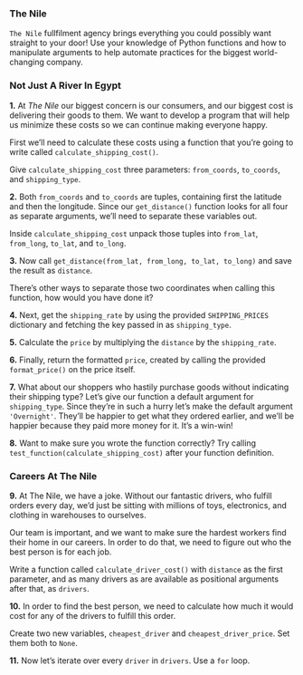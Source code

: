 ### The Nile

`The Nile` fullfilment agency brings everything you could possibly want straight to your door! Use your knowledge of Python functions and how to manipulate arguments to help automate practices for the biggest world-changing company.

### Not Just A River In Egypt

**1.** At *The Nile* our biggest concern is our consumers, and our biggest cost is delivering their goods to them. We want to develop a program that will help us minimize these costs so we can continue making everyone happy.

First we’ll need to calculate these costs using a function that you’re going to write called `calculate_shipping_cost()`.

Give `calculate_shipping_cost` three parameters: `from_coords`, `to_coords`, and `shipping_type`.

**2.** Both `from_coords` and `to_coords` are tuples, containing first the latitude and then the longitude. Since our `get_distance()` function looks for all four as separate arguments, we’ll need to separate these variables out.

Inside `calculate_shipping_cost` unpack those tuples into `from_lat`, `from_long`, `to_lat`, and `to_long`.

**3.** Now call `get_distance(from_lat, from_long, to_lat, to_long)` and save the result as `distance`.

There’s other ways to separate those two coordinates when calling this function, how would you have done it?

**4.** Next, get the `shipping_rate` by using the provided `SHIPPING_PRICES` dictionary and fetching the key passed in as `shipping_type`.

**5.** Calculate the `price` by multiplying the `distance` by the `shipping_rate`.

**6.** Finally, return the formatted `price`, created by calling the provided `format_price()` on the price itself.

**7.** What about our shoppers who hastily purchase goods without indicating their shipping type? Let’s give our function a default argument for `shipping_type`. Since they’re in such a hurry let’s make the default argument `'Overnight'`. They’ll be happier to get what they ordered earlier, and we’ll be happier because they paid more money for it. It’s a win-win!

**8.** Want to make sure you wrote the function correctly? Try calling `test_function(calculate_shipping_cost)` after your function definition.

### Careers At The Nile

**9.** At The Nile, we have a joke. Without our fantastic drivers, who fulfill orders every day, we’d just be sitting with millions of toys, electronics, and clothing in warehouses to ourselves.

Our team is important, and we want to make sure the hardest workers find their home in our careers. In order to do that, we need to figure out who the best person is for each job.

Write a function called `calculate_driver_cost()` with `distance` as the first parameter, and as many drivers as are available as positional arguments after that, as `drivers`.

**10.** In order to find the best person, we need to calculate how much it would cost for any of the drivers to fulfill this order.

Create two new variables, `cheapest_driver` and `cheapest_driver_price`. Set them both to `None`.

**11.** Now let’s iterate over every `driver` in `drivers`. Use a `for` loop.